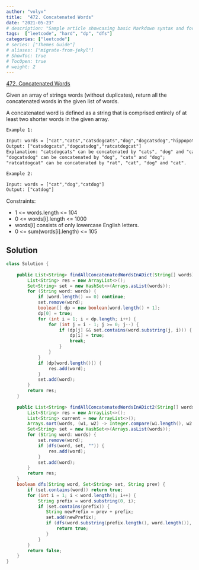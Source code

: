 ```yaml
---
author: "volyx"
title:  "472. Concatenated Words"
date: "2021-05-23"
# description: "Sample article showcasing basic Markdown syntax and formatting for HTML elements."
tags:  ["leetcode", "hard", "dp", "dfs"]
categories: ["leetcode"]
# series: ["Themes Guide"]
# aliases: ["migrate-from-jekyl"]
# ShowToc: true
# TocOpen: true
# weight: 2
---
```


[472. Concatenated Words](https://leetcode.com/problems/concatenated-words/)

Given an array of strings words (without duplicates), return all the concatenated words in the given list of words.

A concatenated word is defined as a string that is comprised entirely of at least two shorter words in the given array.

```txt
Example 1:

Input: words = ["cat","cats","catsdogcats","dog","dogcatsdog","hippopotamuses","rat","ratcatdogcat"]
Output: ["catsdogcats","dogcatsdog","ratcatdogcat"]
Explanation: "catsdogcats" can be concatenated by "cats", "dog" and "cats"; 
"dogcatsdog" can be concatenated by "dog", "cats" and "dog"; 
"ratcatdogcat" can be concatenated by "rat", "cat", "dog" and "cat".

Example 2:

Input: words = ["cat","dog","catdog"]
Output: ["catdog"]
```

Constraints:

- 1 <= words.length <= 104
- 0 <= words[i].length <= 1000
- words[i] consists of only lowercase English letters.
- 0 <= sum(words[i].length) <= 105

## Solution

```java
class Solution {
    
    public List<String> findAllConcatenatedWordsInADict(String[] words) {
        List<String> res = new ArrayList<>();
        Set<String> set = new HashSet<>(Arrays.asList(words));
        for (String word: words) {
            if (word.length() == 0) continue;
            set.remove(word);
            boolean[] dp = new boolean[word.length() + 1];
            dp[0] = true;
            for (int i = 1; i < dp.length; i++) {
                for (int j = i - 1; j >= 0; j--) {
                    if (dp[j] && set.contains(word.substring(j, i))) {
                        dp[i] = true;
                        break;
                    }
                }
            }
            if (dp[word.length()]) {
                res.add(word);
            }
            set.add(word);
        }
        return res;
    }    
    
    public List<String> findAllConcatenatedWordsInADict2(String[] words) {
        List<String> res = new ArrayList<>();
        List<String> current = new ArrayList<>();
        Arrays.sort(words, (w1, w2) -> Integer.compare(w1.length(), w2.length()));
        Set<String> set = new HashSet<>(Arrays.asList(words));
        for (String word: words) {
            set.remove(word);
            if (dfs(word, set, "")) {
                res.add(word);
            }
            set.add(word);
        }
        return res;
    }
    boolean dfs(String word, Set<String> set, String prev) {
        if (set.contains(word)) return true;
        for (int i = 1; i < word.length(); i++) {
            String prefix = word.substring(0, i);
            if (set.contains(prefix)) {
               String newPrefix = prev + prefix; 
               set.add(newPrefix); 
               if (dfs(word.substring(prefix.length(), word.length()), set, newPrefix)) {
                   return true;
               }
            }
        }
        return false;
    }
}
```
